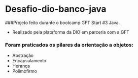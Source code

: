 # Desafio-dio-banco-java

###Projeto feito durante o bootcamp GFT Start #3 Java.

* Realizado pela plataforma da DIO em parceria com a GFT

### Foram praticados os pilares da orientação a objetos:

* Abstração
* Encapsulamento
* Herança
* Polimofirmo
